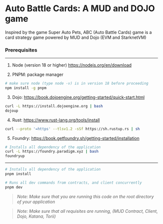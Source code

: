 # Auto Battle Cards: A MUD and DOJO game

Inspired by the game Super Auto Pets, ABC (Auto Battle Cards) game is a card strategy game powered by MUD and Dojo (EVM and StarknetVM)

### Prerequisites
___
1. Node (version 18 or higher)
https://nodejs.org/en/download

2. PNPM: package manager
```bash
# make sure node (type node -v) is in version 18 before proceeding
npm install -g pnpm
```
3. Dojo: https://book.dojoengine.org/getting-started/quick-start.html
```bash
curl -L https://install.dojoengine.org | bash
dojoup
```

4. Rust: https://www.rust-lang.org/tools/install
```bash
curl --proto '=https' --tlsv1.2 -sSf https://sh.rustup.rs | sh
```

5. Foundry: https://book.getfoundry.sh/getting-started/installation
```bash
# Installs all dependency of the application
curl -L https://foundry.paradigm.xyz | bash
foundryup
```

___
```bash
# Installs all dependency of the application
pnpm install
```
```bash
# Runs all dev commands from contracts, and client concurrently
pnpm dev
```

>_Note: Make sure that you are running this code on the root directory of your application_

>_Note: Make sure that all requisites are running, (MUD Contract, Client, Dojo, Katana, Torii)_
